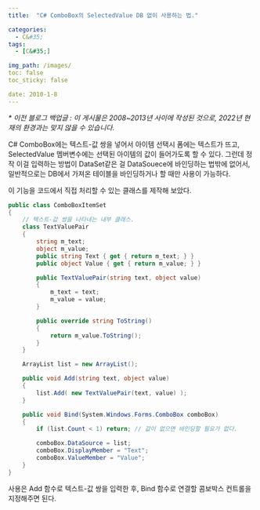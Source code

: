 ```yaml
---
title:  "C# ComboBox의 SelectedValue DB 없이 사용하는 법."

categories:
  - C&#35;
tags:
  - [C&#35;]

img_path: /images/
toc: false
toc_sticky: false

date: 2010-1-8
---
```

_* 이전 블로그 백업글 : 이 게시물은 2008~2013년 사이에 작성된 것으로, 2022년 현재의 환경과는 맞지 않을 수 있습니다._

C# ComboBox에는 텍스트-값 쌍을 넣어서 아이템 선택시 폼에는 텍스트가 뜨고, SelectedValue 멤버변수에는 선택된 아이템의 값이 들어가도록 할 수 있다. 그런데 정작 이걸 입력하는 방법이 DataSet같은 걸 DataSouece에 바인딩하는 법밖에 없어서, 일반적으로는 DB에서 가져온 테이블을 바인딩하거나 할 때만 사용이 가능하다.

 

이 기능을 코드에서 직접 처리할 수 있는 클래스를 제작해 보았다.

 
```csharp 
public class ComboBoxItemSet
{
    // 텍스트-값 쌍을 나타내는 내부 클래스.
    class TextValuePair
    {
        string m_text;
        object m_value;
        public string Text { get { return m_text; } }
        public object Value { get { return m_value; } }

        public TextValuePair(string text, object value)
        {
            m_text = text;
            m_value = value;
        }

        public override string ToString()
        {
            return m_value.ToString();
        }
    }

    ArrayList list = new ArrayList();

    public void Add(string text, object value)
    {
        list.Add( new TextValuePair(text, value) );
    }

    public void Bind(System.Windows.Forms.ComboBox comboBox)
    {
        if (list.Count < 1) return; // 값이 없으면 바인딩할 필요가 없다.

        comboBox.DataSource = list;
        comboBox.DisplayMember = "Text";
        comboBox.ValueMember = "Value";         
    }
}
```
 
사용은 Add 함수로 텍스트-값 쌍을 입력한 후, Bind 함수로 연결할 콤보박스 컨트롤을 지정해주면 된다.
